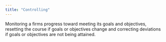 ```yaml
---
title: "Controlling"
---
```

Monitoring a firms progress toward meeting its goals and objectives, resetting the course if goals or objectives change and correcting deviations if goals or objectives are not being attained.

